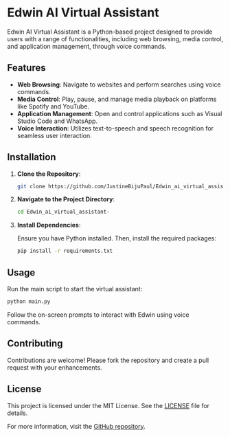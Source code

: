 # Edwin AI Virtual Assistant

Edwin AI Virtual Assistant is a Python-based project designed to provide users with a range of functionalities, including web browsing, media control, and application management, through voice commands.

## Features

- **Web Browsing**: Navigate to websites and perform searches using voice commands.
- **Media Control**: Play, pause, and manage media playback on platforms like Spotify and YouTube.
- **Application Management**: Open and control applications such as Visual Studio Code and WhatsApp.
- **Voice Interaction**: Utilizes text-to-speech and speech recognition for seamless user interaction.

## Installation

1. **Clone the Repository**:

   ```bash
   git clone https://github.com/JustineBijuPaul/Edwin_ai_virtual_assistant-.git
   ```

2. **Navigate to the Project Directory**:

   ```bash
   cd Edwin_ai_virtual_assistant-
   ```

3. **Install Dependencies**:

   Ensure you have Python installed. Then, install the required packages:

   ```bash
   pip install -r requirements.txt
   ```

## Usage

Run the main script to start the virtual assistant:

```bash
python main.py
```

Follow the on-screen prompts to interact with Edwin using voice commands.

## Contributing

Contributions are welcome! Please fork the repository and create a pull request with your enhancements.

## License

This project is licensed under the MIT License. See the [LICENSE](LICENSE) file for details.


For more information, visit the [GitHub repository](https://github.com/JustineBijuPaul/Edwin_ai_virtual_assistant-). 
